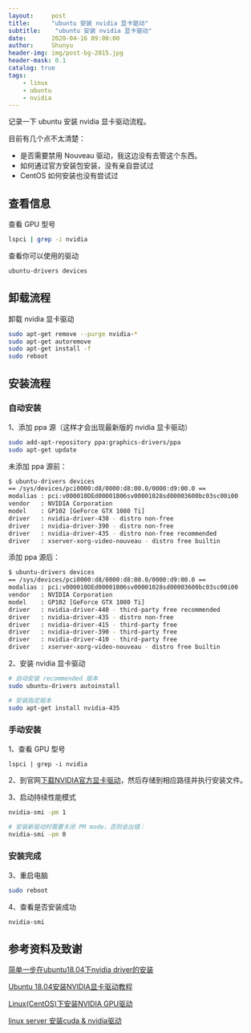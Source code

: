 ```yaml
---
layout:     post
title:      "ubuntu 安装 nvidia 显卡驱动"
subtitle:    "ubuntu 安装 nvidia 显卡驱动"
date:       2020-04-16 09:00:00
author:     Shunyu
header-img: img/post-bg-2015.jpg
header-mask: 0.1
catalog: true
tags:
    - linux
    - ubuntu
    - nvidia
---
```




记录一下 ubuntu 安装 nvidia 显卡驱动流程。

目前有几个点不太清楚：

- 是否需要禁用 Nouveau 驱动，我这边没有去管这个东西。
- 如何通过官方安装包安装，没有亲自尝试过
- CentOS 如何安装也没有尝试过



## 查看信息

查看 GPU 型号

```bash
lspci | grep -i nvidia
```



查看你可以使用的驱动

```bash
ubuntu-drivers devices
```



## 卸载流程

卸载 nvidia 显卡驱动

```bash
sudo apt-get remove --purge nvidia-*
sudo apt-get autoremove
sudo apt-get install -f
sudo reboot
```



## 安装流程

### 自动安装

1、添加 ppa 源（这样才会出现最新版的 nvidia 显卡驱动）

```bash
sudo add-apt-repository ppa:graphics-drivers/ppa
sudo apt-get update
```

未添加 ppa 源前：

```bash
$ ubuntu-drivers devices
== /sys/devices/pci0000:d8/0000:d8:00.0/0000:d9:00.0 ==
modalias : pci:v000010DEd00001B06sv00001028sd00003600bc03sc00i00
vendor   : NVIDIA Corporation
model    : GP102 [GeForce GTX 1080 Ti]
driver   : nvidia-driver-430 - distro non-free
driver   : nvidia-driver-390 - distro non-free
driver   : nvidia-driver-435 - distro non-free recommended
driver   : xserver-xorg-video-nouveau - distro free builtin
```

添加 ppa 源后：

```bash
$ ubuntu-drivers devices
== /sys/devices/pci0000:d8/0000:d8:00.0/0000:d9:00.0 ==
modalias : pci:v000010DEd00001B06sv00001028sd00003600bc03sc00i00
vendor   : NVIDIA Corporation
model    : GP102 [GeForce GTX 1080 Ti]
driver   : nvidia-driver-440 - third-party free recommended
driver   : nvidia-driver-435 - distro non-free
driver   : nvidia-driver-415 - third-party free
driver   : nvidia-driver-390 - third-party free
driver   : nvidia-driver-410 - third-party free
driver   : xserver-xorg-video-nouveau - distro free builtin
```



2、安装 nvidia 显卡驱动

```bash
# 自动安装 recommended 版本
sudo ubuntu-drivers autoinstall

# 安装指定版本
sudo apt-get install nvidia-435
```



### 手动安装

1、查看 GPU 型号

```
lspci | grep -i nvidia
```



2、到官网[下载NVIDIA官方显卡驱动](https://www.nvidia.com/Download/index.aspx)，然后存储到相应路径并执行安装文件。


3、启动持续性能模式

```bash
nvidia-smi -pm 1

# 安装新驱动时需要关闭 PM mode，否则会出错：
nvidia-smi -pm 0
```



### 安装完成

3、重启电脑

```bash
sudo reboot
```



4、查看是否安装成功

```bash
nvidia-smi
```





## 参考资料及致谢

[简单一步在ubuntu18.04下nvidia driver的安装](https://www.jianshu.com/p/4366ed27add9)

[Ubuntu 18.04安装NVIDIA显卡驱动教程](https://www.linuxidc.com/Linux/2019-02/157170.htm)

[Linux(CentOS)下安装NVIDIA GPU驱动](https://www.cnblogs.com/YSPXIZHEN/p/11466145.html)

[linux server 安装cuda & nvidia驱动](https://zhuanlan.zhihu.com/p/514004965)



